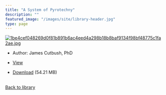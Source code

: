 ```yaml
---
title: "A System of Pyrotechny"
description: ""
featured_image: "/images/site/library-header.jpg"
type: page
---
```


<a href="https://drive.google.com/file/d/15E4dAuRGBSu1ynMVrMRRgm_NgOTJ8RHA/view" target="_blank">![1be4cef048269d0f81b891b6ac4eed4a298b18b8baf9134f98bf48775c1fa2ae.jpg](/images/library/1be4cef048269d0f81b891b6ac4eed4a298b18b8baf9134f98bf48775c1fa2ae.jpg)</a>
* Author: James Cutbush, PhD
* <a href="https://drive.google.com/file/d/15E4dAuRGBSu1ynMVrMRRgm_NgOTJ8RHA/view" target="_blank">View</a>

* [Download](https://drive.google.com/uc?export=download&id=15E4dAuRGBSu1ynMVrMRRgm_NgOTJ8RHA) (54.21 MB)

<br />[Back to library](/library/)
